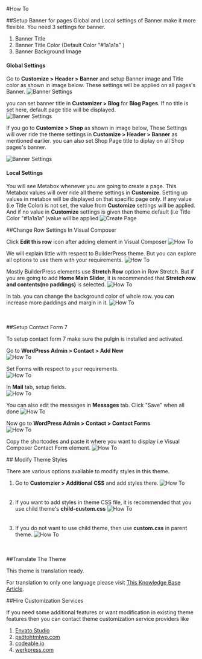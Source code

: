 #How To

##Setup Banner for pages
Global and Local settings of Banner make it more flexible.
You need 3 settings for banner.
<ol>
<li>Banner Title</li>
<li>Banner Title Color (Default Color "#1a1a1a" )</li>
<li>Banner Background Image</li>
</ol>

<h4>Global Settings</h4>
Go to <strong>Customize > Header > Banner</strong> and setup Banner image and Title color as shown in image below.
These settings will be applied on all pages's Banner.
<img src= "../img/customizer-banner.png" alt="Banner Settings">

you can set banner title in <strong>Customizer > Blog</strong> for <strong>Blog Pages</strong>. If no title is set here, default page title will be displayed.</br>
<img src= "../img/customizer-blog2.png" alt="Banner Settings">

If you go to <strong>Customize > Shop</strong> as shown in image below, These Settings will over ride the theme settings in <strong>Customize > Header > Banner</strong> as mentioned earlier. you can also set Shop Page title to diplay on all Shop pages's banner.

<img src= "../img/customizer-shop.png" alt="Banner Settings">

<h4>Local Settings</h4>
You will see Metabox whenever you are going to create a page. This Metabox values will over ride all theme settings in <strong>Customize</strong>.
Setting up values in metabox will be displayed on that spacific page only. If any value (i.e Title Color) is not set, the value from <strong>Customize</strong> settings will be applied.
And if no value in <strong>Customize</strong> settings is given then theme default (i.e Title Color "#1a1a1a" )value will be applied

<img src="../img/create-page-banner-metabox2.png" alt="Create Page">
<div class="section-separator"></div>


##Change Row Settings In Visual Composer

Click <strong>Edit this row</strong> icon after adding element in Visual Composer
<img src="../img/how-to-vc-design.png" alt="How To">

We will explain little with respect to BuilderPress theme. But you can explore all options to use them with your requirements.
<img src="../img/how-to-vc-design2.png" alt="How To">

Mostly BuilderPress elements use <strong>Stretch Row</strong> option in Row Stretch. But if you are going to add <strong>Home Main Slider</strong>, it is recommended that <strong>Stretch row and contents(no paddings)</strong> is selected.
<img src="../img/how-to-vc-design3.png" alt="How To">

In <Design Options> tab. you can change the background color of whole row. you can increase more paddings and margin in it.
<img src="../img/how-to-vc-design4.png" alt="How To">
</br></br></br>
<div class="section-separator"></div>
##Setup Contact Form 7

<p class="text-info">To setup contact form 7 make sure the pulgin is installed and activated.</p>

Go to <strong>WordPress Admin > Contact > Add New</strong> </br>
<img src="../img/how-to-contact-form-7.png" alt="How To"></br>

Set Forms with respect to your requirements.</br>
<img src="../img/how-to-contact-form-7-2.png" alt="How To"></br>

In <strong>Mail</strong> tab, setup fields. </br>
<img src="../img/how-to-contact-form-7-3.png" alt="How To"></br>

You can also edit the messages in <strong>Messages</strong> tab. Click "Save" when all done
<img src="../img/how-to-contact-form-7-4.png" alt="How To"></br>

Now go to <strong>WordPress Admin > Contact > Contact Forms</strong> </br>
<img src="../img/how-to-contact-form-7-5.png" alt="How To"></br>

Copy the shortcodes and paste it where you want to display i.e Visual Composer Contact Form element.
<img src="../img/how-to-contact-form-7-6.png" alt="How To"></br>
<div class="section-separator"></div>
## Modify Theme Styles

There are various options available to modify styles in this theme.

<ol>
<li>
  Go to <strong>Customzier > Additional CSS</strong> and add styles there.
  <img src="../img/how-to-modify-styles.png" alt="How To"></br>
  </br>
  </br>
</li>
<li>
  If you want to add styles in theme CSS file, it is recommended that you use child theme's <strong>child-custom.css</strong>
  <img src="../img/how-to-modify-styles2.png" alt="How To"></br>
  </br>
  </br>
</li>
<li>
  If you do not want to use child theme, then use <strong>custom.css</strong> in parent theme.
  <img src="../img/how-to-modify-styles3.png" alt="How To"></br>
  </br>
  </br>
</li>
</ol>
<div class="section-separator"></div>

##Translate The Theme

This theme is translation ready.

For translation to only one language please visit <a target="_blank" href="https://support.inspirythemes.com/knowledgebase/how-to-translate-your-theme-to-your-language/">This Knowledge Base Article</a>.
<div class="section-separator"></div>
##Hire Customization Services

If you need some additional features or want modification in existing theme features then you can contact theme customization service providers like

<ol>
<li>
<a target="_blank" href="https://studio.envato.com/explore/wordpress-customization">Envato Studio</a>
</li>

<li>
<a target="_blank" href="http://psdtohtmlwp.com/">psdtohtmlwp.com</a>
</li>

<li>
<a target="_blank" href="codeable.io">codeable.io</a>
</li>

<li>
<a target="_blank" href="http://werkpress.com/">werkpress.com</a>
</li>

</ol>
